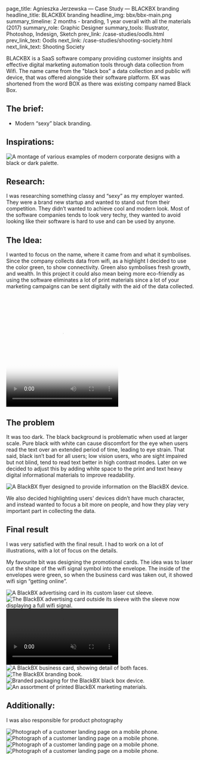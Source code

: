 page_title: Agnieszka Jerzewska — Case Study — BLACKBX branding
headline_title: BLACKBX branding
headline_img: bbx/bbx-main.png
summary_timeline: 2 months - branding, 1 year overall with all the materials (2017)
summary_role: Graphic Designer
summary_tools: Illustrator, Photoshop, Indesign, Sketch
prev_link: /case-studies/oodls.html
prev_link_text: Oodls
next_link: /case-studies/shooting-society.html
next_link_text: Shooting Society

BLACKBX is a SaaS software company providing customer insights and effective digital 
marketing automation tools through data collection from Wifi. The name came from the 
"black box" a data collection and public wifi device, that was offered alongside their software platform. 
BX was shortened from the word BOX as there was existing company named Black Box.

## The brief:

* Modern “sexy” black branding.

## Inspirations:

<div class="graphic standard">
    <img src="/resources/img/case-studies/pages/bbx/bbx-inspi.png" alt="A montage of various examples of modern corporate designs with a black 
    or dark palette." />
</div>

## Research:

I was researching something classy and “sexy” as my employer wanted. They were a brand new
startup and wanted to stand out from their competition. They didn’t wanted to achieve cool and modern look. 
Most of the software companies tends to look very techy, they wanted to avoid looking like their 
software is hard to use and can be used by anyone.

## The Idea:

I wanted to focus on the name, where it came from and what it symbolises. Since the company collects data from wifi, 
as a highlight I decided to use the color green, to show connectivity. Green also symbolises fresh growth, and 
wealth. In this project it could also mean being more eco-friendly as using the software eliminates a lot of print 
materials since a lot of your marketing campaigns can be sent digitally with the aid of the data collected.  

<div class="graphic standard">
    <video id="gif-mp4" poster="https://media.giphy.com/media/MaXOUjkV73aO4/200_s.gif" style="margin:0;padding:0" width="300" height="300" autoplay="" loop="">
        <source src="https://media.giphy.com/media/MaXOUjkV73aO4/giphy.mp4" type="video/mp4; codecs=&quot;avc1.42E01E, mp4a.40.2&quot;">
        <img src="https://media.giphy.com/media/MaXOUjkV73aO4/giphy.gif" title="Your browser does not support the mp4 video codec.">
    </video>
</div>

## The problem

It was too dark. The black background is problematic when used at larger scale. Pure black with white 
can cause discomfort for the eye when users read the text over an extended period of time, leading to eye strain. 
That said, black isn’t bad for all users; low vision users, who are sight impaired but not blind, tend to read text 
better in high contrast modes. Later on we decided to adjust this by adding white space to the print and text heavy digital 
informational materials to improve readability. 

<div class="graphic standard">
    <img src="/resources/img/case-studies/pages/bbx/bbx-flyer.png" alt="A BlackBX flyer designed to provide information on the BlackBX device."/>
</div>

We also decided highlighting users' devices didn’t have much character, and instead wanted to focus a bit more on people, and how they 
play very important part in collecting the data. 

## Final result

I was very satisfied with the final result. I had to work on a lot of illustrations, with a lot of focus on the details.

My favourite bit was designing the promotional cards. The idea was to laser cut the shape of the wifi signal symbol into the envelope. 
The inside of the envelopes were green, so when the business card was taken out, it showed wifi sign “getting online”. 

<div class="graphic ultrawide split blackbx-montage1">
    <img src="/resources/img/case-studies/pages/bbx/bbx-final1.png"
     alt="A BlackBX advertising card in its custom laser cut sleeve." style="grid-area: A;"/>
    <img src="/resources/img/case-studies/pages/bbx/bbx-final2.png" 
    alt="The BlackBX advertising card outside its sleeve with the sleeve now displaying a full wifi signal." style="grid-area: B;"/>
    <video style="grid-area: V" autoplay muted loop>
        <source src="/resources/img/case-studies/pages/bbx/bbx-card.mp4" type="video/mp4">
    </video>
</div>
<div class="graphic ultrawide split blackbx-montage2">
    <img src="/resources/img/case-studies/pages/bbx/bbx-final3.png" 
    alt="A BlackBX business card, showing detail of both faces." style="grid-area: C;"/>
    <img src="/resources/img/case-studies/pages/bbx/bbx-final4.png" style="grid-area: D;" 
    alt="The BlackBX branding book."/>
    <img src="/resources/img/case-studies/pages/bbx/bbx-final5.png" style="grid-area: E;"
    alt="Branded packaging for the BlackBX black box device." />
    <img src="/resources/img/case-studies/pages/bbx/bbx-final6.png" style="grid-area: F;"
    alt="An assortment of printed BlackBX marketing materials."/>
</div>

## Additionally:

I was also responsible for product photography

<div class="graphic ultrawide split blackbx-customer-montage">
    <img src="/resources/img/case-studies/pages/bbx/bbx-photo1.png" 
    alt="Photograph of a customer landing page on a mobile phone." style="grid-area: A;"/>
    <img src="/resources/img/case-studies/pages/bbx/bbx-photo2.png" 
    alt="Photograph of a customer landing page on a mobile phone." style="grid-area: B;" />
    <img src="/resources/img/case-studies/pages/bbx/bbx-photo3.png" 
    alt="Photograph of a customer landing page on a mobile phone." style="grid-area: C;" />
    <img src="/resources/img/case-studies/pages/bbx/bbx-photo4.png" 
    alt="Photograph of a customer landing page on a mobile phone." style="grid-area: D;" />
</div>